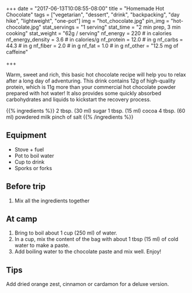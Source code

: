 +++
date = "2017-06-13T10:08:55-08:00" 
title = "Homemade Hot Chocolate" 
tags = ["vegetarian", "dessert", "drink", "backpacking", "day hike", "lightweight", "one-pot"]
img = "hot_chocolate.jpg"
pin_img = "hot-chocolate.jpg"
stat_servings = "1 serving"
stat_time = "2 min prep, 3 min cooking"
stat_weight = "62g / serving"
nf_energy = 220 # in calories
nf_energy_density = 3.6 # in calories/g
nf_protein = 12.0 # in g
nf_carbs = 44.3 # in g
nf_fiber = 2.0 # in g
nf_fat = 1.0 # in g
nf_other = "12.5 mg of caffeine" 

+++

Warm, sweet and rich, this basic hot chocolate recipe will help you to relax after a long day of adventuring. This drink contains 12g of high-quality protein, which is 11g more than your commercial hot chocolate powder prepared with hot water! It also provides some quickly absorbed carbohydrates and liquids to kickstart the recovery process. 

{{% ingredients %}}
2 tbsp. (30 ml) sugar
1 tbsp. (15 ml) cocoa
4 tbsp. (60 ml) powdered milk
pinch of salt 
{{% /ingredients %}}

## Equipment
- Stove + fuel
- Pot to boil water
- Cup to drink
- Sporks or forks

## Before trip
1. Mix all the ingredients together

## At camp
1. Bring to boil about 1 cup (250 ml) of water.
1. In a cup, mix the content of the bag with about 1 tbsp (15 ml) of cold water to make a paste.
1. Add boiling water to the chocolate paste and mix well. Enjoy!

## Tips

Add dried orange zest, cinnamon or cardamon for a deluxe version.
